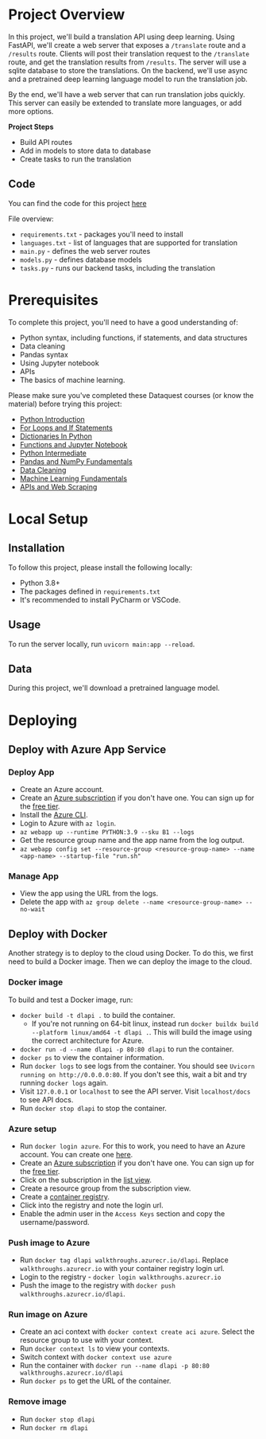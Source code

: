 # Project Overview

In this project, we'll build a translation API using deep learning.  Using FastAPI, we'll create a web server that exposes a `/translate` route and a `/results` route.  Clients will post their translation request to the `/translate` route, and get the translation results from `/results`.  The server will use a sqlite database to store the translations.  On the backend, we'll use async and a pretrained deep learning language model to run the translation job.

By the end, we'll have a web server that can run translation jobs quickly.  This server can easily be extended to translate more languages, or add more options.

**Project Steps**
* Build API routes
* Add in models to store data to database
* Create tasks to run the translation

## Code

You can find the code for this project [here](https://github.com/dataquestio/project-walkthroughs/tree/master/dl_api)

File overview:

* `requirements.txt` - packages you'll need to install
* `languages.txt` - list of languages that are supported for translation
* `main.py` - defines the web server routes
* `models.py` - defines database models
* `tasks.py` - runs our backend tasks, including the translation

# Prerequisites

To complete this project, you'll need to have a good understanding of:

* Python syntax, including functions, if statements, and data structures
* Data cleaning
* Pandas syntax
* Using Jupyter notebook
* APIs
* The basics of machine learning.

Please make sure you've completed these Dataquest courses (or know the material) before trying this project:

* [Python Introduction](https://www.dataquest.io/course/introduction-to-python/)
* [For Loops and If Statements](https://www.dataquest.io/course/for-loops-and-conditional-statements-in-python/)
* [Dictionaries In Python](https://www.dataquest.io/course/dictionaries-frequency-tables-and-functions-in-python/)
* [Functions and Jupyter Notebook](https://www.dataquest.io/course/python-functions-and-jupyter-notebook/)
* [Python Intermediate](https://www.dataquest.io/course/python-for-data-science-intermediate/)
* [Pandas and NumPy Fundamentals](https://www.dataquest.io/course/pandas-fundamentals/)
* [Data Cleaning](https://www.dataquest.io/course/python-datacleaning/)
* [Machine Learning Fundamentals](https://www.dataquest.io/course/machine-learning-fundamentals/)
* [APIs and Web Scraping](https://www.dataquest.io/course/apis-and-scraping/)

# Local Setup

## Installation

To follow this project, please install the following locally:

* Python 3.8+
* The packages defined in `requirements.txt`
* It's recommended to install PyCharm or VSCode.

## Usage

To run the server locally, run `uvicorn main:app --reload`.

## Data

During this project, we'll download a pretrained language model.

# Deploying

## Deploy with Azure App Service

### Deploy App

* Create an Azure account.
* Create an [Azure subscription](https://portal.azure.com/#view/Microsoft_Azure_Billing/SubscriptionsBlade) if you don't have one.  You can sign up for the [free tier](https://azure.microsoft.com/en-us/free/).
* Install the [Azure CLI](https://learn.microsoft.com/en-us/cli/azure/install-azure-cli).
* Login to Azure with `az login`.
* `az webapp up --runtime PYTHON:3.9 --sku B1 --logs`
* Get the resource group name and the app name from the log output.
* `az webapp config set --resource-group <resource-group-name> --name <app-name> --startup-file "run.sh"`

### Manage App

* View the app using the URL from the logs.
* Delete the app with `az group delete --name <resource-group-name> --no-wait`

## Deploy with Docker

Another strategy is to deploy to the cloud using Docker.  To do this, we first need to build a Docker image.  Then we can deploy the image to the cloud.

### Docker image

To build and test a Docker image, run:

* `docker build -t dlapi .` to build the container.  
    * If you're not running on 64-bit linux, instead run `docker buildx build --platform linux/amd64 -t dlapi .`.  This will build the image using the correct architecture for Azure.
* `docker run -d --name dlapi -p 80:80 dlapi` to run the container.
* `docker ps` to view the container information.  
* Run `docker logs` to see logs from the container.  You should see `Uvicorn running on http://0.0.0.0:80`.  If you don't see this, wait a bit and try running `docker logs` again.
* Visit `127.0.0.1` or `localhost` to see the API server.  Visit `localhost/docs` to see API docs.
* Run `docker stop dlapi` to stop the container.

### Azure setup

* Run `docker login azure`.  For this to work, you need to have an Azure account.  You can create one [here](https://azure.microsoft.com/en-us/free/search/).
* Create an [Azure subscription](https://portal.azure.com/#view/Microsoft_Azure_Billing/SubscriptionsBlade) if you don't have one.  You can sign up for the [free tier](https://azure.microsoft.com/en-us/free/).
* Click on the subscription in the [list view](https://portal.azure.com/#view/Microsoft_Azure_Billing/SubscriptionsBlade).
* Create a resource group from the subscription view.
* Create a [container registry](https://portal.azure.com/#create/Microsoft.ContainerRegistry).
* Click into the registry and note the login url.
* Enable the admin user in the `Access Keys` section and copy the username/password.

### Push image to Azure

* Run `docker tag dlapi walkthroughs.azurecr.io/dlapi`.  Replace `walkthroughs.azurecr.io` with your container registry login url.
* Login to the registry - `docker login walkthroughs.azurecr.io`
* Push the image to the registry with `docker push walkthroughs.azurecr.io/dlapi`.

### Run image on Azure

* Create an aci context with `docker context create aci azure`.  Select the resource group to use with your context.
* Run `docker context ls` to view your contexts.
* Switch context with `docker context use azure`
* Run the container with `docker run --name dlapi -p 80:80 walkthroughs.azurecr.io/dlapi`
* Run `docker ps` to get the URL of the container.

### Remove image

* Run `docker stop dlapi`
* Run `docker rm dlapi`